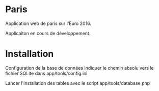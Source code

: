 # Paris
Application web de paris sur l'Euro 2016.

Applicaiton en cours de développement.

# Installation
Configuration de la base de données
Indiquer le chemin absolu vers le fichier SQLite dans app/tools/config.ini

Lancer l'installation des tables avec le script app/tools/database.php